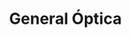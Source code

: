 ---
title: "General Óptica"
url: /jaen/general-optica-calle-madre-soledad-torres-acosta/
shop: óptico
---